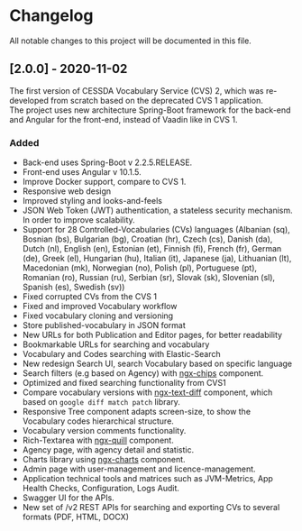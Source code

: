 # Changelog

All notable changes to this project will be documented in this file.

## [2.0.0] - 2020-11-02

The first version of CESSDA Vocabulary Service (CVS) 2, which was re-developed from scratch based on the deprecated CVS 1 application.  
The project uses new architecture Spring-Boot framework for the back-end and Angular for the front-end, instead of Vaadin like in CVS 1.

### Added

- Back-end uses Spring-Boot v 2.2.5.RELEASE.
- Front-end uses Angular v 10.1.5.
- Improve Docker support, compare to CVS 1.
- Responsive web design
- Improved styling and looks-and-feels
- JSON Web Token (JWT) authentication, a stateless security mechanism. In order to improve scalability.
- Support for 28 Controlled-Vocabularies (CVs) languages (Albanian (sq), Bosnian (bs), Bulgarian (bg), Croatian (hr), Czech (cs), Danish (da), Dutch (nl), English (en), Estonian (et), Finnish (fi), French (fr), German (de), Greek (el), Hungarian (hu), Italian (it), Japanese (ja), Lithuanian (lt), Macedonian (mk), Norwegian (no), Polish (pl), Portuguese (pt), Romanian (ro), Russian (ru), Serbian (sr), Slovak (sk), Slovenian (sl), Spanish (es), Swedish (sv))
- Fixed corrupted CVs from the CVS 1
- Fixed and improved Vocabulary workflow
- Fixed vocabulary cloning and versioning
- Store published-vocabulary in JSON format
- New URLs for both Publication and Editor pages, for better readability
- Bookmarkable URLs for searching and vocabulary
- Vocabulary and Codes searching with Elastic-Search
- New redesign Search UI, search Vocabulary based on specific language
- Search filters (e.g based on Agency) with [ngx-chips](https://www.npmjs.com/package/ngx-chips) component.
- Optimized and fixed searching functionality from CVS1
- Compare vocabulary versions with [ngx-text-diff](https://www.npmjs.com/package/ngx-text-diff) component, which based on `google diff match patch` library.
- Responsive Tree component adapts screen-size, to show the Vocabulary codes hierarchical structure.
- Vocabulary version comments functionality.
- Rich-Textarea with [ngx-quill](https://www.npmjs.com/package/ngx-quill) component.
- Agency page, with agency detail and statistic.
- Charts library using [ngx-charts](https://swimlane.gitbook.io/ngx-charts/) component.
- Admin page with user-management and licence-management.
- Application technical tools and matrices such as JVM-Metrics, App Health Checks, Configuration, Logs Audit.
- Swagger UI for the APIs.
- New set of /v2 REST APIs for searching and exporting CVs to several formats (PDF, HTML, DOCX)
